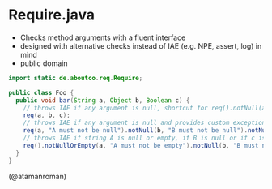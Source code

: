 Require.java
============

- Checks method arguments with a fluent interface
- designed with alternative checks instead of IAE (e.g. NPE, assert, log) in mind
- public domain

```java
import static de.aboutco.req.Require;

public class Foo {
  public void bar(String a, Object b, Boolean c) {
    // throws IAE if any argument is null, shortcut for req().notNull(a, b, c)
    req(a, b, c);
    // throws IAE if any argument is null and provides custom exception msgs
    req(a, "A must not be null").notNull(b, "B must not be null").notNull(c, "C must not be null");
    // throws IAE if string A is null or empty, if B is null or if c is false, custom msgs are optinal
    req().notNullOrEmpty(a, "A must not be empty").notNull(b, "B must not be null").tru(c);
  }
}
```

(@atamanroman)

